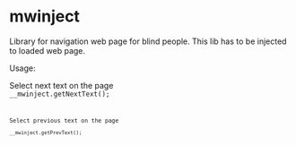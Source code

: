# mwinject

Library for navigation web page for blind people. This lib has to be injected to loaded web page. 

Usage:

Select next text on the page<br/>
<code>__mwinject.getNextText();<code>

Select previous text on the page<br/>
<code>__mwinject.getPrevText();<code>


